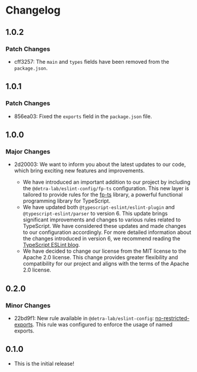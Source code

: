 # Changelog

## 1.0.2

### Patch Changes

- cff3257: The `main` and `types` fields have been removed from the `package.json`.

## 1.0.1

### Patch Changes

- 856ea03: Fixed the `exports` field in the `package.json` file.

## 1.0.0

### Major Changes

- 2d20003: We want to inform you about the latest updates to our code, which bring exciting new features and improvements.

  - We have introduced an important addition to our project by including the `@detra-lab/eslint-config/fp-ts` configuration. This new layer is tailored to provide rules for the [fp-ts](https://gcanti.github.io/fp-ts/) library, a powerful functional programming library for TypeScript.
  - We have updated both `@typescript-eslint/eslint-plugin` and `@typescript-eslint/parser` to version 6. This update brings significant improvements and changes to various rules related to TypeScript. We have considered these updates and made changes to our configuration accordingly. For more detailed information about the changes introduced in version 6, we recommend reading the [TypeScript ESLint blog](https://typescript-eslint.io/blog/announcing-typescript-eslint-v6/).
  - We have decided to change our license from the MIT license to the Apache 2.0 license. This change provides greater flexibility and compatibility for our project and aligns with the terms of the Apache 2.0 license.

## 0.2.0

### Minor Changes

- 22bd9f1: New rule available in `@detra-lab/eslint-config`: [no-restricted-exports](https://eslint.org/docs/latest/rules/no-restricted-exports#options). This rule was configured to enforce the usage of named exports.

## 0.1.0

- This is the initial release!
